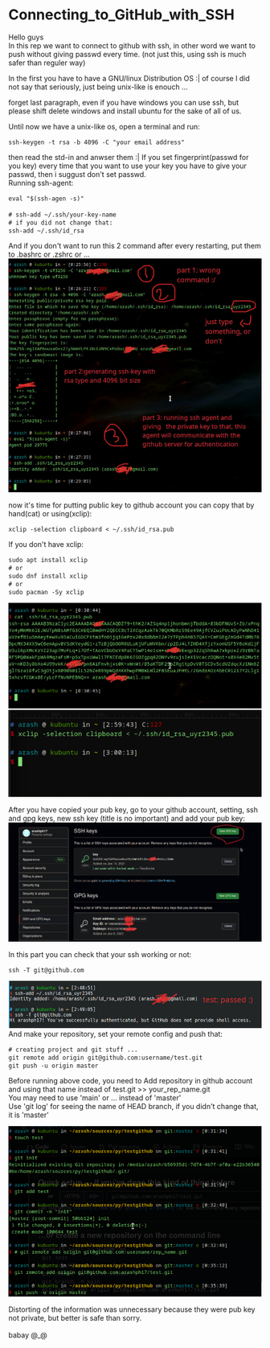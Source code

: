 # Connecting_to_GitHub_with_SSH

Hello guys <br />
In this rep we want to connect to github with ssh, in other word we want to push without giving passwd every time. (not just this, using ssh is much safer than reguler way)

In the first you have to have a GNU/linux Distribution OS :| of course I did not say that seriously, just being unix-like is enouch ...

forget last paragraph, even if you have windows you can use ssh, but please shift delete windows and install ubuntu for the sake of all of us.

Until now we have a unix-like os, open a terminal and run:
```
ssh-keygen -t rsa -b 4096 -C "your email address"
```
then read the std-in and anwser them :|
If you set fingerprint(passwd for you key) every time that you want to use your key you have to give your passwd, then i suggust don't set passwd.
<br />
Running ssh-agent:

```
eval "$(ssh-agen -s)"

# ssh-add ~/.ssh/your-key-name
# if you did not change that:
ssh-add ~/.ssh/id_rsa
```
And if you don't want to run this 2 command after every restarting, put them to .bashrc or .zshrc or ... <br />
<img src=wel.jpeg>

now it's time for putting public key to github account
you can copy that by hand(cat) or using(xclip):
```
xclip -selection clipboard < ~/.ssh/id_rsa.pub
```
If you don't have xclip:
```
sudo apt install xclip
# or
sudo dnf install xclip
# or
sudo pacman -Sy xclip
```
<img src=3.jpeg>
<img src=4.png>

After you have copied your pub key, go to your github account, setting, ssh and gpg keys, new ssh key (title  is no important) and add your pub key:
<img src=41.jpeg>

In this part you can check that your ssh working or not:

```
ssh -T git@github.com
```

<img src=2.jpeg>
And make your repository, set your remote config and push that:

```
# creating project and git stuff ...
git remote add origin git@github.com:username/test.git
git push -u origin master
```

Before running above code, you need to Add repository in github account and using that name instead of test.git >> your_rep_name.git <br />
You may need to use 'main' or ... instead of 'master' <br />
Use 'git log' for seeing the name of HEAD branch, if you didn't change that, it is 'master'

<img src=5.png>

Distorting of the information was unnecessary because they were pub key not private, but better is safe than sorry.
<br />
<br />
babay @_@
